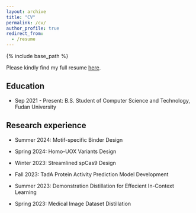 ```yaml
---
layout: archive
title: "CV"
permalink: /cv/
author_profile: true
redirect_from:
  - /resume
---
```


{% include base_path %}

Please kindly find my full resume [here](/files/CV_Tong_Chen.pdf).

## Education
* Sep 2021 - Present: B.S. Student of Computer Science and Technology, Fudan University

## Research experience
* Summer 2024: Motif-specific Binder Design

* Spring 2024: Homo-UOX Variants Design

* Winter 2023: Streamlined spCas9 Design

* Fall 2023: TadA Protein Activity Prediction Model Development

* Summer 2023: Demonstration Distillation for Effecient In-Context Learning

* Spring 2023: Medical Image Dataset Distillation

  
